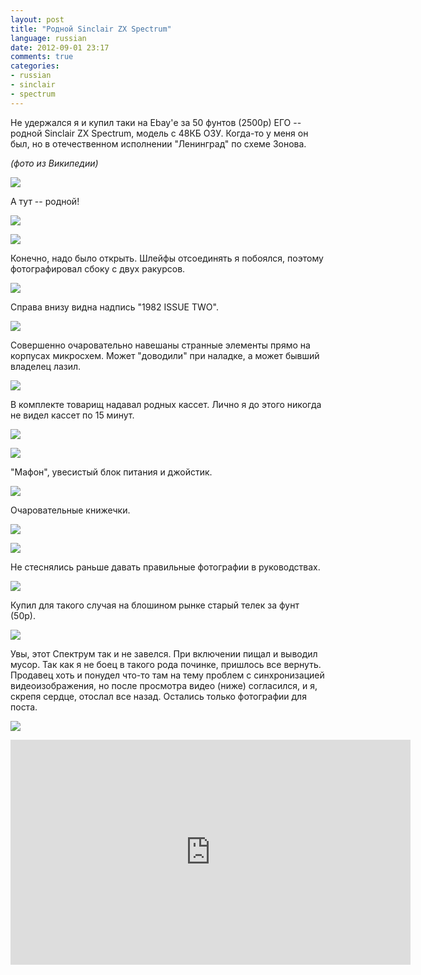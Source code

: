 ```yaml
---
layout: post
title: "Родной Sinclair ZX Spectrum"
language: russian
date: 2012-09-01 23:17
comments: true
categories: 
- russian
- sinclair
- spectrum
---
```

Не удержался я и купил таки на Ebay'е за 50 фунтов (2500р) ЕГО -- родной Sinclair ZX Spectrum, модель с 48КБ ОЗУ. Когда-то у меня он был, но в отечественном исполнении "Ленинград" по схеме Зонова. 

*(фото из Википедии)*

![](/images/blog/sinclair-zx-spectrum/sinclair-zx-specturm-leningrad-board.jpg)

А тут -- родной!

![](/images/blog/sinclair-zx-spectrum/IMG_0702.JPG)

![](/images/blog/sinclair-zx-spectrum/IMG_0705.JPG)

Конечно, надо было открыть. Шлейфы отсоединять я побоялся, поэтому фотографировал сбоку с двух ракурсов.

![](/images/blog/sinclair-zx-spectrum/IMG_0708.JPG)

Справа внизу видна надпись "1982 ISSUE TWO".

![](/images/blog/sinclair-zx-spectrum/IMG_0709.JPG)

Совершенно очаровательно навешаны странные элементы прямо на корпусах микросхем. Может "доводили" при наладке, а может бывший владелец лазил.

![](/images/blog/sinclair-zx-spectrum/IMG_0711.JPG)

В комплекте товарищ надавал родных кассет. Лично я до этого никогда не видел кассет по 15 минут. 

![](/images/blog/sinclair-zx-spectrum/IMG_0713.JPG)

![](/images/blog/sinclair-zx-spectrum/IMG_0714.JPG)

"Мафон", увесистый блок питания и джойстик.

![](/images/blog/sinclair-zx-spectrum/IMG_0715.JPG)

Очаровательные книжечки.

![](/images/blog/sinclair-zx-spectrum/IMG_0812.JPG)

![](/images/blog/sinclair-zx-spectrum/IMG_0813.JPG)

Не стеснялись раньше давать правильные фотографии в руководствах.

![](/images/blog/sinclair-zx-spectrum/IMG_0814.JPG)

Купил для такого случая на блошином рынке старый телек за фунт (50р).

![](/images/blog/sinclair-zx-spectrum/IMG_0811.JPG)

Увы, этот Спектрум так и не завелся. При включении пищал и выводил мусор. Так как я не боец в такого рода починке, пришлось все вернуть. Продавец хоть и понудел что-то там на тему проблем с синхронизацией видеоизображения, но после просмотра видео (ниже) согласился, и я, скрепя сердце, отослал все назад. Остались только фотографии для поста.

![](/images/blog/sinclair-zx-spectrum/IMG_0808.JPG)

<iframe width="640" height="360" src="http://www.youtube.com/embed/ODSrvOOc_xg" frameborder="0" allowfullscreen></iframe>
